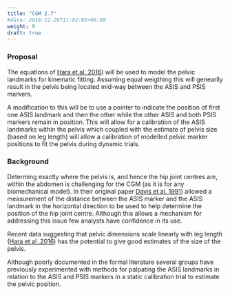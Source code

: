 ```yaml
---
title: "CGM 2.7"
#date: 2018-12-29T11:02:05+06:00
weight: 9
draft: true
---
```



### Proposal

The equations of [Hara et al. 2016](http://dx.doi.org/10.1038/srep37707)) will be used to model the pelvic landmarks for kinematic fitting. Assuming equal weigthing this will genearlly result in the pelvis being located mid-way between the ASIS and PSIS markers.

A modification to this will be to use a pointer to indicate the position of first one ASIS landmark and then the other while the other ASIS and both PSIS markers remain in position. This will allow for a calibration of the ASIS landmarks within the pelvis which coupled with the estimate of pelvis size (based on leg length) will allow a calibration of modelled pelvic marker positions to fit the pelvis during dynamic trials.

### Background

Determing exactly where the pelvis is, and hence the hip joint centres are, within the abdomen is challenging for the CGM (as it is for any biomechanical model). In their original paper [Davis et al. 1991](http://dx.doi.org/10.1016/0167-9457%2891%2990046-Z)) allowed a measurement of the distance between the ASIS marker and the ASIS landmark in the horizontal direction to be used to help determine the position of the hip joint centre. Although this allows a mechanism for addressing this issue few analysts have confidence in its use.

Recent data suggesting that pelvic dimensions scale linearly with leg length ([Hara et al .2016](http://dx.doi.org/10.1038/srep37707)) has the potential to give good estimates of the size of the pelvis.

Although poorly documented in the formal literature several groups have previously experimented with methods for palpating the ASIS landmarks in relation to the ASIS and PSIS markers in a static calibration trial to estimate the pelvic position.
